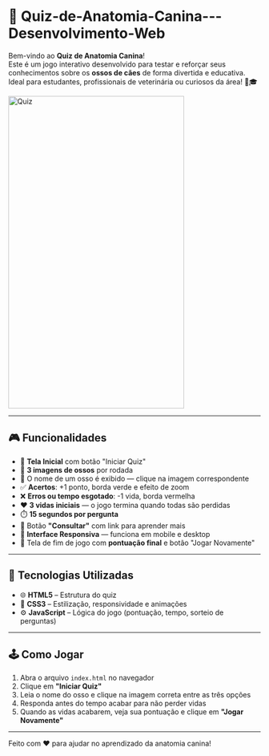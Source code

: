 # 🐶 Quiz-de-Anatomia-Canina---Desenvolvimento-Web

Bem-vindo ao **Quiz de Anatomia Canina**!  
Este é um jogo interativo desenvolvido para testar e reforçar seus conhecimentos sobre os **ossos de cães** de forma divertida e educativa. Ideal para estudantes, profissionais de veterinária ou curiosos da área! 🦴🎓

<img width="351" height="623" alt="Quiz" src="https://github.com/user-attachments/assets/0a9c0022-5714-4344-bcd7-a97a36ef936e" />


---

## 🎮 Funcionalidades

- 🏁 **Tela Inicial** com botão "Iniciar Quiz"
- 📸 **3 imagens de ossos** por rodada
- 📛 O nome de um osso é exibido — clique na imagem correspondente
- ✅ **Acertos**: +1 ponto, borda verde e efeito de zoom
- ❌ **Erros ou tempo esgotado**: -1 vida, borda vermelha
- ❤️ **3 vidas iniciais** — o jogo termina quando todas são perdidas
- ⏱️ **15 segundos por pergunta**
- 🔗 Botão **"Consultar"** com link para aprender mais
- 📱 **Interface Responsiva** — funciona em mobile e desktop
- 🔁 Tela de fim de jogo com **pontuação final** e botão "Jogar Novamente"

---

## 🧠 Tecnologias Utilizadas

- 🌐 **HTML5** – Estrutura do quiz  
- 🎨 **CSS3** – Estilização, responsividade e animações  
- ⚙️ **JavaScript** – Lógica do jogo (pontuação, tempo, sorteio de perguntas)

---

## 🕹️ Como Jogar

1. Abra o arquivo `index.html` no navegador  
2. Clique em **"Iniciar Quiz"**  
3. Leia o nome do osso e clique na imagem correta entre as três opções  
4. Responda antes do tempo acabar para não perder vidas  
5. Quando as vidas acabarem, veja sua pontuação e clique em **"Jogar Novamente"**

---

Feito com ❤️ para ajudar no aprendizado da anatomia canina!



